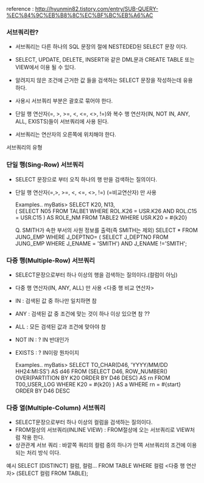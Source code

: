 reference : http://hyunmin82.tistory.com/entry/SUB-QUERY-%EC%84%9C%EB%B8%8C%EC%BF%BC%EB%A6%AC
### 서브쿼리란?
- 서브쿼리는 다른 하나의 SQL 문장의 절에 NESTEDED된 SELECT 문장 이다.
- SELECT, UPDATE, DELETE, INSERT와 같은 DML문과 CREATE TABLE 또는 VIEW에서 이용 될 수 있다.
- 알려지지 않은 조건에 근거한 값 들을 검색하는 SELECT 문장을 작성하는데 유용 하다. 

- 사용시 서브쿼리 부분은 괄호로 묶어야 한다.
- 단일 행 연산자(=, >, >=, <, <=, <>, !=)와 복수 행 연산자(IN, NOT IN, ANY, ALL, EXISTS)들이 서브쿼리에 사용 된다.
- 서브쿼리는 연산자의 오른쪽에 위치해야 한다.

서브쿼리의 유형

### 단일 행(Sing-Row) 서브쿼리
- SELECT 문장으로 부터 오직 하나의 행 만을 검색하는 질의이다.
- 단일 행 연산자(=,>, >=, <, <=, <>, !=) (=비교연산자) 만 사용

    Examples..
myBatis> 
	SELECT
	K20,
	N13,  
	(
		SELECT 
			N05 
		FROM TALBE1 
		WHERE 
			ROL.K26 = USR.K26
			AND ROL.C15 = USR.C15 
		) AS ROLE_NM
	FROM
		TABLE2
	WHERE USR.K20 =  #{k20}

    Q. SMITH가 속한 부서의 사원 정보를 출력(즉 SMITH는 제외)
SELECT *
FROM JUNG_EMP
WHERE J_DEPTNO= (
	SELECT J_DEPTNO
	FROM JUNG_EMP
	WHERE J_ENAME = 'SMITH')
	AND J_ENAME !='SMITH';


### 다중 행(Multiple-Row) 서브쿼리
- SELECT문장으로부터 하나 이상의 행을 검색하는 질의이다.(컬럼이 아님)
- 다중 행 연산자(IN, ANY, ALL) 만 사용
<다중 행 비교 연산자>
- IN  : 검색된 값 중 하나만 일치하면 참
- ANY : 검색된 값 중 조건에 맞는 것이 하나 이상 있으면 참 ??
- ALL : 모든 검색된 값과 조건에 맞아야 참
- NOT IN : ? IN 반대인가
- EXISTS : ? IN이랑 뭔차이지

    Examples..
myBatis>
	SELECT TO_CHAR(D46, 'YYYY/MM/DD HH24:MI:SS') AS d46
	FROM
		(SELECT D46,
		ROW_NUMBER() OVER(PARTITION BY K20 ORDER BY D46 DESC) AS rn
		FROM T00_USER_LOG
		WHERE K20 = #{k20}
		) AS a
	WHERE rn = #{start}  
	ORDER BY D46 DESC 	

	
### 다중 열(Multiple-Column) 서브쿼리
- SELECT문장으로부터 하나 이상의 컬럼을 검색하는 질의이다.
- FROM절상의 서브쿼리(INLINE VIEW) : FROM절상에 오는 서브쿼리로 VIEW처럼 작용 한다.
- 상관관계 서브 쿼리 : 바깥쪽 쿼리의 컬럼 중의 하나가 안쪽 서브쿼리의 조건에 이용되는 처리 방식 이다.



예시
SELECT [DISTINCT] 컬럼, 컬럼...
FROM TABLE
WHERE 컬럼 <다중 행 연산자> (SELECT 컬럼 FROM TABLE);

